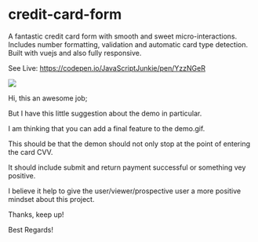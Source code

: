 # credit-card-form

A fantastic credit card form with smooth and sweet micro-interactions. Includes number formatting, validation and automatic card type detection. Built with vuejs and also fully responsive.

See Live: https://codepen.io/JavaScriptJunkie/pen/YzzNGeR

![](demo.gif)




Hi, this an awesome job;

But I have this little suggestion about the demo in particular.

I am thinking that you can add a final feature to the demo.gif. 

This should be that the demon should not only stop at the point of entering the card CVV.

It should include submit and return payment successful or something vey positive.

I believe it help to give the user/viewer/prospective user a more positive mindset about this project.

Thanks, keep up!

Best Regards!
